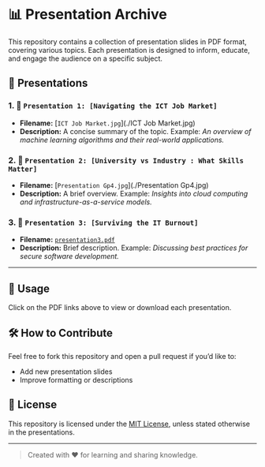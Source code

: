 # 📊 Presentation Archive

This repository contains a collection of presentation slides in PDF format, covering various topics. Each presentation is designed to inform, educate, and engage the audience on a specific subject.

## 📂 Presentations

### 1. 📘 `Presentation 1: [Navigating the ICT Job Market]`
- **Filename:** [`ICT Job Market.jpg`](./ICT Job Market.jpg)
- **Description:** A concise summary of the topic. Example: *An overview of machine learning algorithms and their real-world applications.*

### 2. 📙 `Presentation 2: [University vs Industry : What Skills Matter]`
- **Filename:** [`Presentation Gp4.jpg`](./Presentation Gp4.jpg)
- **Description:** A brief overview. Example: *Insights into cloud computing and infrastructure-as-a-service models.*

### 3. 📗 `Presentation 3: [Surviving the IT Burnout]`
- **Filename:** [`presentation3.pdf`](./presentation3.pdf)
- **Description:** Brief description. Example: *Discussing best practices for secure software development.*

---

## 🧾 Usage

Click on the PDF links above to view or download each presentation.

## 🛠️ How to Contribute

Feel free to fork this repository and open a pull request if you’d like to:
- Add new presentation slides
- Improve formatting or descriptions

## 📜 License

This repository is licensed under the [MIT License](LICENSE), unless stated otherwise in the presentations.

---

> Created with ❤️ for learning and sharing knowledge.

